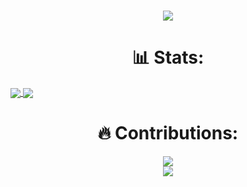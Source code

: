 <h1 align="center">
  <a href="https://github.com/KarlGNassar">
    <img src="https://readme-typing-svg.herokuapp.com/?lines=Hello+it's+Karl!;Welcome+to+my+profile!&center=true&size=27">
  </a>
</h1>

<h1 align="center"> 📊 Stats: </h1>

<a href="https://github.com/KarlGNassar">
  <img align="center" src="https://github-readme-stats.vercel.app/api?username=KarlGNassar&count_private=true&show_icons=true&theme=radical&hide=issues, stars" />
</a>
<a href="https://github.com/KarlGNassar">
  <img align="center" src="https://github-readme-stats.vercel.app/api/top-langs/?username=KarlGNassar&layout=compact&theme=radical" />
</a>

<h1 align="center"> 🔥 Contributions: </h1>
<p align="center">
  <a href="https://github.com/KarlGNassar">
    <img src="http://github-readme-streak-stats.herokuapp.com?user=KarlGNassar&theme=radical&background=0d1117&border=666">
  </a>
  <br>
  <a href="https://github.com/KarlGNassar">
    <img src="https://activity-graph.herokuapp.com/graph?username=KarlGNassar&theme=react-dark&hide_border=true">
  </a>
</p>

<br>
<br>
<!-- <a href="https://github.com/KarlGNassar">
  <img src="https://shields-io-visitor-counter.herokuapp.com/badge?page=KarlGNassar.KarlGNassar&style=for-the-badge">
<a> -->
